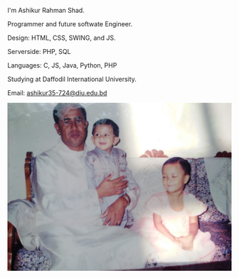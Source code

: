 I'm Ashikur Rahman Shad.

Programmer and future softwate Engineer.

Design: HTML, CSS, SWING, and JS.

Serverside: PHP, SQL

Languages: C, JS, Java, Python, PHP

Studying at Daffodil International University.

Email: ashikur35-724@diu.edu.bd


![](img/IMG_20200514_143231.jpg)
